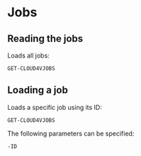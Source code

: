 # Jobs

## Reading the jobs 

Loads all jobs: 

`GET-CLOUD4VJOBS`

## Loading a job 

Loads a specific job using its ID: 

`GET-CLOUD4VJOBS`

The following parameters can be specified: 

`-ID` 

